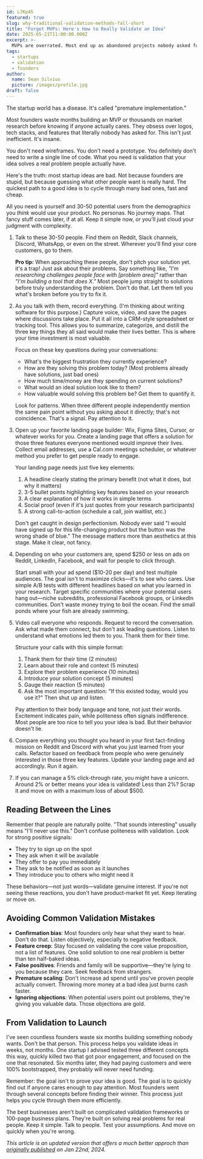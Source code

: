 ```yaml
---
id: L7Kp45
featured: true
slug: why-traditional-validation-methods-fall-short
title: "Forget MVPs: Here's How to Really Validate an Idea"
date: 2025-05-21T11:00:00.000Z
excerpt: >-
  MVPs are overrated. Most end up as abandoned projects nobody asked for. Here's the truth: you can validate any idea with $500, a landing page, and a week of real conversations. Skip the code. Skip the wireframes. Just ask people if they'd pay; then believe their actions, not their words.
tags:
  - startups
  - validation
  - founders
author:
  name: Sean Silvius
  picture: /images/profile.jpg
draft: false
---
```


The startup world has a disease. It's called "premature implementation." 

Most founders waste months building an MVP or thousands on market research before knowing if anyone actually cares. They obsess over logos, tech stacks, and features that literally nobody has asked for. This isn't just inefficient. It's insane.

You don't need wireframes. You don't need a prototype. You definitely don't need to write a single line of code. What you need is validation that your idea solves a real problem people actually have.

Here's the truth: most startup ideas are bad. Not because founders are stupid, but because guessing what other people want is really hard. The quickest path to a good idea is to cycle through many bad ones, fast and cheap.

All you need is yourself and 30-50 potential users from the demographics you *think* would use your product. No personas. No journey maps. That fancy stuff comes later, if at all. Keep it simple now, or you'll just cloud your judgment with complexity.

1. Talk to these 30-50 people. Find them on Reddit, Slack channels, Discord, WhatsApp, or even on the street. Wherever you'll find your core customers, go to them.

   **Pro tip:** When approaching these people, don't pitch your solution yet. it's a trap! Just ask about their problems. Say something like, *"I'm researching challenges people face with [problem area]"* rather than *"I'm building a tool that does X."* Most people jump straight to solutions before truly understanding the problem. Don't do that. Let them tell you what's broken before you try to fix it.

2. As you talk with them, record everything. (I'm thinking about writing software for this purpose.) Capture voice, video, and save the pages where discussions take place. Put it all into a CRM-style spreadsheet or tracking tool. This allows you to summarize, categorize, and distill the three key things they all said would make their lives better. This is where your time investment is most valuable.

   Focus on these key questions during your conversations:
   - What's the biggest frustration they currently experience?
   - How are they solving this problem today? (Most problems already have solutions, just bad ones)
   - How much time/money are they spending on current solutions?
   - What would an ideal solution look like to them?
   - How valuable would solving this problem be? Get them to quantify it.

   Look for patterns. When three different people independently mention the same pain point without you asking about it directly; that's not coincidence. That's a signal. Pay attention to it.

3. Open up your favorite landing page builder: Wix, Figma Sites, Cursor, or whatever works for you. Create a landing page that offers a solution for those three features everyone mentioned would improve their lives. Collect email addresses, use a Cal.com meetings scheduler, or whatever method you prefer to get people ready to engage.

   Your landing page needs just five key elements:
   1. A headline clearly stating the primary benefit (not what it does, but why it matters)
   2. 3-5 bullet points highlighting key features based on your research
   3. A clear explanation of how it works in simple terms
   4. Social proof (even if it's just quotes from your research participants)
   5. A strong call-to-action (schedule a call, join waitlist, etc.)

   Don't get caught in design perfectionism. Nobody ever said "I would have signed up for this life-changing product but the button was the wrong shade of blue." The message matters more than aesthetics at this stage. Make it clear, not fancy.

4. Depending on who your customers are, spend $250 or less on ads on Reddit, LinkedIn, Facebook, and wait for people to click through.

   Start small with your ad spend ($10-20 per day) and test multiple audiences. The goal isn't to maximize clicks—it's to see who cares. Use simple A/B tests with different headlines based on what you learned in your research. Target specific communities where your potential users hang out—niche subreddits, professional Facebook groups, or LinkedIn communities. Don't waste money trying to boil the ocean. Find the small ponds where your fish are already swimming.

5. Video call everyone who responds. Request to record the conversation. Ask what made them connect, but don't ask leading questions. Listen to understand what emotions led them to you. Thank them for their time.

   Structure your calls with this simple format:
   1. Thank them for their time (2 minutes)
   2. Learn about their role and context (5 minutes)
   3. Explore their problem experience (10 minutes)
   4. Introduce your solution concept (5 minutes)
   5. Gauge their reaction (5 minutes)
   6. Ask the most important question: "If this existed today, would you use it?" Then shut up and listen.

   Pay attention to their body language and tone, not just their words. Excitement indicates pain, while politeness often signals indifference. Most people are too nice to tell you your idea is bad. But their behavior doesn't lie.

6. Compare everything you thought you heard in your first fact-finding mission on Reddit and Discord with what you just learned from your calls. Refactor based on feedback from people who were genuinely interested in those three key features. Update your landing page and ad accordingly. Run it again.

7. If you can manage a 5% click-through rate, you might have a unicorn. Around 2% or better means your idea is validated! Less than 2%? Scrap it and move on with a maximum loss of about $500.

## Reading Between the Lines

Remember that people are naturally polite. "That sounds interesting" usually means "I'll never use this." Don't confuse politeness with validation. Look for strong positive signals:
- They try to sign up on the spot
- They ask when it will be available
- They offer to pay you immediately
- They ask to be notified as soon as it launches
- They introduce you to others who might need it

These behaviors—not just words—validate genuine interest. If you're not seeing these reactions, you don't have product-market fit yet. Keep iterating or move on.

## Avoiding Common Validation Mistakes

- **Confirmation bias**: Most founders only hear what they want to hear. Don't do that. Listen objectively, especially to negative feedback.
- **Feature creep**: Stay focused on validating the core value proposition, not a list of features. One solid solution to one real problem is better than ten half-baked ideas.
- **False positives**: Friends and family will be supportive—they're lying to you because they care. Seek feedback from strangers.
- **Premature scaling**: Don't increase ad spend until you've proven people actually convert. Throwing more money at a bad idea just burns cash faster.
- **Ignoring objections**: When potential users point out problems, they're giving you valuable data. Those objections are gold.

## From Validation to Launch

I've seen countless founders waste six months building something nobody wants. Don't be that person. This process helps you validate ideas in weeks, not months. One startup I advised tested three different concepts this way, quickly killed two that got poor engagement, and focused on the one that resonated. Six months later, they had paying customers and were 100% bootstrapped, they probably will never need funding.

Remember: the goal isn't to prove your idea is good. The goal is to quickly find out if anyone cares enough to pay attention. Most founders went through several concepts before finding their winner. This process just helps you cycle through them more efficiently.

The best businesses aren't built on complicated validation frameworks or 100-page business plans. They're built on solving real problems for real people. Keep it simple. Talk to people. Test your assumptions. And move on quickly when you're wrong.

*This article is an updated version that offers a much better approch than [originally published](/posts/validating-through-user-research) on Jan 22nd, 2024.*
